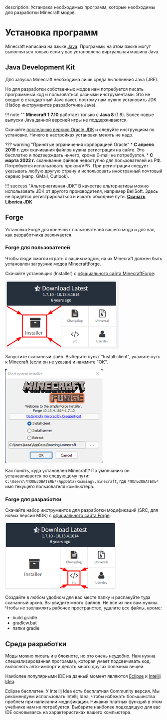 description: Установка необходимых программ, которые необходимы для разработки Minecraft модов.

# Установка программ

Minecraft написана на языке [Java](https://ru.wikipedia.org/wiki/Java). Программы на этом языке могут выполняться только если у вас установлена виртуальная машина Java.

## Java Development Kit

Для запуска Minecraft необходима лишь среда выполнения Java (JRE).

Но для разработки собственных модов нам потребуется писать программный код и пользоваться разными инструментами. Это не входит в стандартный Java пакет,
поэтому нам нужно установить JDK (Набор инструментов разработчика Java).

!!! note ""
    **Minecraft 1.7.10** работает только с **Java 8** (1.8). Более новые выпуски Java данной версией игры не поддерживаются.

Скачайте [последнюю версию Oracle JDK](https://www.oracle.com/technetwork/java/javase/downloads/jdk8-downloads-2133151.html) и следуйте инструкциям по установке. Ничего в настройках установки менять не надо.

??? warning "Принятые ограничения корпорацией Oracle"
    * **С апреля 2019 г.** для скачивания файлов нужна регистрация на сайте. Это бесплатно и подтверждать ничего, кроме E-mail не потребуется.
    * **С марта 2022 г.** скачивание файлов недоступно для пользователей из РФ. 
      Потребуется использовать прокси/VPN. При регистрации следует указывать любую другую страну и использовать иностранный почтовый сервис (напр. GMail, Outlook).

!!! success "Альтернативная JDK"
    В качестве альтернативы можно использовать JDK от другого производителя, например BellSoft.
    Здесь не придётся регистрироваться и искать обходные пути.
    **[Скачать Liberica JDK](https://bell-sw.com/pages/downloads/#/java-8-lts)**

## Forge

Установка Forge для конечных пользователей вашего мода и для вас, как разработчика различается.

### Forge для пользователей

Чтобы люди смогли играть с вашим модом, на их Minecraft должен быть установлен загрузчик модов MinecraftForge.

Скачайте установщик (Installer) с [официального сайта MinecraftForge](https://files.minecraftforge.net/net/minecraftforge/forge/index_1.7.10.html):

![Картинка скачивания установщика](images/download_installer.png)

Запустите скачанный файл. Выберите пункт "Install client", укажите путь к Minecraft (если он не указан) и нажмите
"OK".

![Картинка установщика](images/installer.png)

Как понять, куда установлен Minecraft? По умолчанию он устанавливается по следующему пути:
`C:\Users\*ПОЛЬЗОВАТЕЛЬ*\AppData\Roaming\.minecraft`, где `*ПОЛЬЗОВАТЕЛЬ*` имя текущего пользователя компьютера.

### Forge для разработки

Скачайте набор инструментов для разработки модификаций (SRC, для новых версий MDK) с [официального сайта Forge](https://files.minecraftforge.net/net/minecraftforge/forge/index_1.7.10.html):

![Картинка скачивания MDK](images/download_mdk.png)

Создайте в любом удобном для вас месте папку и распакуйте туда скачанный архив. Вы увидите много файлов.
Не все из них вам нужны. Чтобы не захламлять рабочее пространство, удалите все файлы, кроме:

* build.gradle
* gradlew.bat
* папки gradle

## Среда разработки

Моды можно писать и в блокноте, но это очень неудобно. Нам нужна специализированная программа, которая
умеет подсвечивать код, выполнять авто-импорт и делать много других полезных вещей.

Наиболее популярными IDE на данный момент являются [Eclipse](https://www.eclipse.org/downloads/) и [Intellij Idea](https://www.jetbrains.com/idea/#chooseYourEdition).

Eclipse бесплатен. У Intellij Idea есть бесплатная Community версия. Мы рекомендуем использовать Intellij Idea, чтобы избежать большинства проблем при написании модификации.
Никаких платных функций в этом учебнике нам не потребуется. Выберите наиболее подходящую для вас IDE основываясь на характеристиках вашего компьютера.
